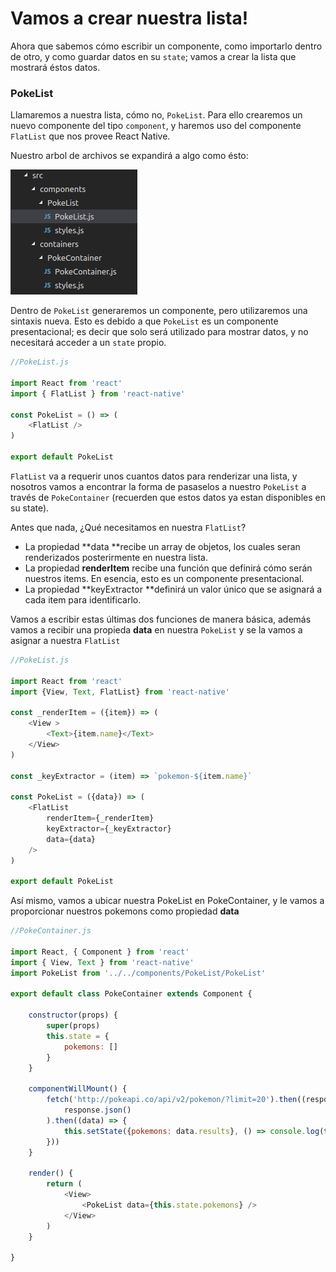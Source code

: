 # Vamos a crear nuestra lista!

Ahora que sabemos cómo escribir un componente, como importarlo dentro de otro, y como guardar datos en su `state`; vamos a crear la lista que mostrará éstos datos.

### PokeList

Llamaremos a nuestra lista, cómo no, `PokeList`. Para ello crearemos un nuevo componente del tipo `component`, y haremos uso del componente `FlatList` que nos provee React Native.

Nuestro arbol de archivos se expandirá a algo como ésto:

![](/assets/tree-4.png)

Dentro de `PokeList` generaremos un componente, pero utilizaremos una sintaxis nueva. Esto es debido a que `PokeList` es un componente presentacional; es decir que solo será utilizado para mostrar datos, y no necesitará acceder a un `state` propio.

```js
//PokeList.js

import React from 'react'
import { FlatList } from 'react-native'

const PokeList = () => (
    <FlatList />
)

export default PokeList
```

`FlatList` va a requerir unos cuantos datos para renderizar una lista, y nosotros vamos a encontrar la forma de pasaselos a nuestro `PokeList` a través de `PokeContainer` \(recuerden que estos datos ya estan disponibles en su state\).

Antes que nada, ¿Qué necesitamos en nuestra `FlatList`?

* La propiedad **data **recibe un array de objetos, los cuales seran renderizados posterirmente en nuestra lista.
* La propiedad **renderItem** recibe una función que definirá cómo serán nuestros items. En esencia, esto es un componente presentacional.
* La propiedad **keyExtractor **definirá un valor único que se asignará a cada item para identificarlo.

Vamos a escribir estas últimas dos funciones de manera básica, además vamos a recibir una propieda **data** en nuestra `PokeList` y se la vamos a asignar a nuestra `FlatList`

```js
//PokeList.js

import React from 'react'
import {View, Text, FlatList} from 'react-native'

const _renderItem = ({item}) => (
    <View >
        <Text>{item.name}</Text>
    </View>
)

const _keyExtractor = (item) => `pokemon-${item.name}`

const PokeList = ({data}) => (
    <FlatList 
        renderItem={_renderItem}
        keyExtractor={_keyExtractor}
        data={data}
    />
)

export default PokeList
```

Así mismo, vamos a ubicar nuestra PokeList en PokeContainer, y le vamos a proporcionar nuestros pokemons como propiedad **data**

```js
//PokeContainer.js

import React, { Component } from 'react'
import { View, Text } from 'react-native'
import PokeList from '../../components/PokeList/PokeList'

export default class PokeContainer extends Component {

    constructor(props) {
        super(props)
        this.state = {
            pokemons: []
        }
    }

    componentWillMount() {
        fetch('http://pokeapi.co/api/v2/pokemon/?limit=20').then((response) => (
            response.json()
        ).then((data) => {
            this.setState({pokemons: data.results}, () => console.log(this.state))
        }))
    }
  
    render() {
        return (
            <View>
                <PokeList data={this.state.pokemons} />
            </View>
        )
    }

}
```





